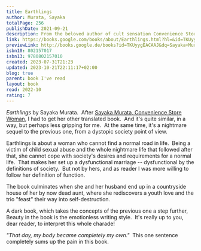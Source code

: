```yaml
---
title: Earthlings
author: Murata, Sayaka
totalPage: 256
publishDate: 2021-09-21
description: From the beloved author of cult sensation Convenience Store Woman, which has now sold more than one million copies worldwide and has been translated into thirty-three languages, comes a spellbinding and otherworldly novel about a woman who believes she is an alien Sayaka Murata's Convenience Store Woman was one of the most unusual and refreshing bestsellers of recent years, depicting the life of a thirty-six-year-old clerk in a Tokyo convenience store. Now, in Earthlings, Sayaka Murata pushes at the boundaries of our ideas of social conformity in this brilliantly imaginative, intense, and absolutely unforgettable novel. As a child, Natsuki doesn't fit in with her family. Her parents favor her sister, and her best friend is a plush toy hedgehog named Piyyut, who talks to her. He tells her that he has come from the planet Popinpobopia on a special quest to help her save the Earth. One summer, on vacation with her family and her cousin Yuu in her grandparents' ramshackle wooden house in the mountains of Nagano, Natsuki decides that she must be an alien, which would explain why she can't seem to fit in like everyone else. Later, as a grown woman, living a quiet life with her asexual husband, Natsuki is still pursued by dark shadows from her childhood, and decides to flee the baby factory of society for good, searching for answers about the vast and frightening mysteries of the universe--answers only Natsuki has the power to uncover. Dreamlike, sometimes shocking, and always strange and wonderful, Earthlings asks what it means to be happy in a stifling world, and cements Sayaka Murata's status as a master chronicler of the outsider experience and our own uncanny universe.
link: https://books.google.com/books/about/Earthlings.html?hl=&id=TKUyygEACAAJ
previewLink: http://books.google.de/books?id=TKUyygEACAAJ&dq=Sayaka+Murata,+Earthlings&hl=&as_pt=BOOKS&cd=2&source=gbs_api
isbn10: 802157017
isbn13: 9780802157010
created: 2023-07-31T21:23
updated: 2023-10-21T22:11:17+02:00
blog: true
parent: book I've read
layout: book
read: 2022-10
rating: 7
---
```


*Earthlings* by Sayaka Murata.  After [Sayaka Murata, Convenience Store Woman](./Sayaka%20Murata,%20Convenience%20Store%20Woman.md), I had to get her other translated book.  And it's quite similar, in a way, but perhaps less gripping for me.  At the same time, it's a nightmare sequel to the previous one, from a dystopic society point of view.  

Earthlings is about a woman who cannot find a normal road in life.  Being a victim of child sexual abuse and the whole nightmare life that followed after that, she cannot cope with society's desires and requirements for a normal life.  That makes her set up a dysfunctional marriage -- dysfunctional by the definitions of society.  But not by hers, and as reader I was more willing to follow her definition of function.  

The book culminates when she and her husband end up in a countryside house of her by now dead aunt, where she rediscovers a youth love and the trio "feast" their way into self-destruction.    

A dark book, which takes the concepts of the previous one a step further,  Beauty in the book is the emotionless writing style.  It's really up to you, dear reader, to interpret this whole charade!  

_"That day, my body became completely my own."_  This one sentence completely sums up the pain in this book.